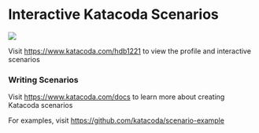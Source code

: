 # Interactive Katacoda Scenarios

[![](http://shields.katacoda.com/katacoda/hdb1221/count.svg)](https://www.katacoda.com/hdb1221 "Get your profile on Katacoda.com")

Visit https://www.katacoda.com/hdb1221 to view the profile and interactive scenarios

### Writing Scenarios
Visit https://www.katacoda.com/docs to learn more about creating Katacoda scenarios

For examples, visit https://github.com/katacoda/scenario-example
